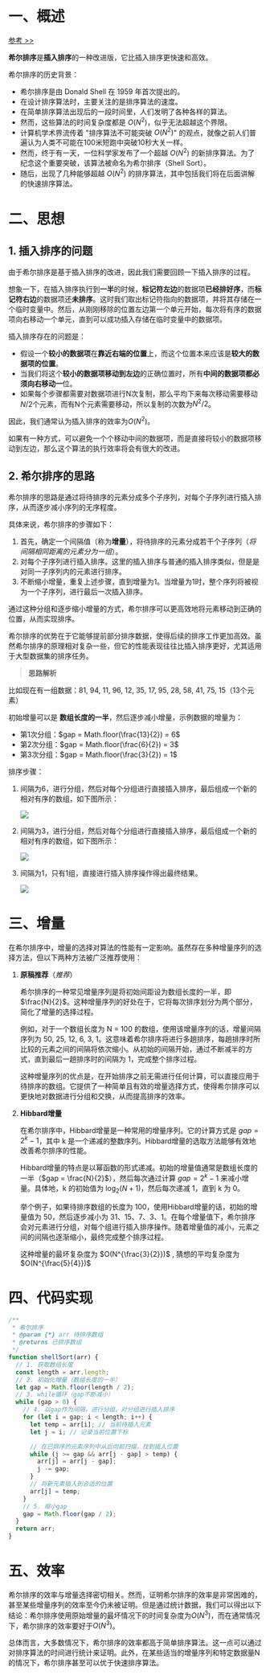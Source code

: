 # 一、概述

[参考 >>](https://baijiahao.baidu.com/s?id=1719645128431014366&wfr=spider&for=pc)

**希尔排序**是**插入排序**的一种改进版，它比插入排序更快速和高效。

希尔排序的历史背景：

- 希尔排序是由 Donald Shell 在 1959 年首次提出的。
- 在设计排序算法时，主要关注的是排序算法的速度。
- 在简单排序算法出现后的一段时间里，人们发明了各种各样的算法。
- 然而，这些算法的时间复杂度都是 $O(N^2)$，似乎无法超越这个界限。
- 计算机学术界流传着 "排序算法不可能突破 $O(N^2)$" 的观点，就像之前人们普遍认为人类不可能在100米短跑中突破10秒大关一样。
- 然而，终于有一天，一位科学家发布了一个超越 $O(N^2)$ 的新排序算法。为了纪念这个重要突破，该算法被命名为希尔排序（Shell Sort）。
- 随后，出现了几种能够超越 $O(N^2)$ 的排序算法，其中包括我们将在后面讲解的快速排序算法。

# 二、思想

## 1. 插入排序的问题

由于希尔排序是基于插入排序的改进，因此我们需要回顾一下插入排序的过程。

想象一下，在插入排序执行到**一半**的时候，**标记符左边**的数据项**已经排好序**，而**标记符右边**的数据项还**未排序**。这时我们取出标记符指向的数据项，并将其存储在一个临时变量中。然后，从刚刚移除的位置左边第一个单元开始，每次将有序的数据项向右移动一个单元，直到可以成功插入存储在临时变量中的数据项。

插入排序存在的问题是：

- 假设一个**较小的数据项**在**靠近右端的位置**上，而这个位置本来应该是**较大的数据项的位置**。
- 当我们将这个**较小的数据项移动到左边**的正确位置时，所有**中间的数据项都必须向右移动一**位。
- 如果每个步骤都需要对数据项进行N次复制，那么平均下来每次移动需要移动$N/2$个元素，而有N个元素需要移动，所以复制的次数为$N^2/2$。

因此，我们通常认为插入排序的效率为$O(N^2)$。

如果有一种方式，可以避免一个个移动中间的数据项，而是直接将较小的数据项移动到左边，那么这个算法的执行效率将会有很大的改进。

## 2. 希尔排序的思路

希尔排序的思路是通过将待排序的元素分成多个子序列，对每个子序列进行插入排序，从而逐步减小序列的无序程度。

具体来说，希尔排序的步骤如下：

1. 首先，确定一个间隔值（称为**增量**），将待排序的元素分成若干个子序列（*将间隔相同距离的元素分为一组*）。
2. 对每个子序列进行插入排序。这里的插入排序与普通的插入排序类似，但是是对同一子序列内的元素进行排序。
3. 不断缩小增量，重复上述步骤，直到增量为1。当增量为1时，整个序列将被视为一个子序列，进行最后一次插入排序。

通过这种分组和逐步缩小增量的方式，希尔排序可以更高效地将元素移动到正确的位置，从而实现排序。

希尔排序的优势在于它能够提前部分排序数据，使得后续的排序工作更加高效。虽然希尔排序的原理相对复杂一些，但它的性能表现往往比插入排序更好，尤其适用于大型数据集的排序任务。

> **思路解析**

比如现在有一组数据：81, 94, 11, 96, 12, 35, 17, 95, 28, 58, 41, 75, 15（13个元素）

初始增量可以是 **数组长度的一半**，然后逐步减小增量，示例数据的增量为：

- 第1次分组：$gap = Math.floor(\frac{13}{2}) = 6$
- 第2次分组：$gap = Math.floor(\frac{6}{2}) = 3$
- 第3次分组：$gap = Math.floor(\frac{3}{2}) = 1$

排序步骤：

1. 间隔为6，进行分组，然后对每个分组进行直接插入排序，最后组成一个新的相对有序的数组，如下图所示：

   ![](./IMGS/shell_sl_1.png)

2. 间隔为3，进行分组，然后对每个分组进行直接插入排序，最后组成一个新的相对有序的数组，如下图所示：

   ![](./IMGS/shell_sl_2.png)

3. 间隔为1，只有1组，直接进行插入排序操作得出最终结果。

   ![](./IMGS/shell_sl_3.png)

# 三、增量

在希尔排序中，增量的选择对算法的性能有一定影响。虽然存在多种增量序列的选择方法，但以下两种方法被广泛推荐使用：

1. **原稿推荐**（*推荐*）

   希尔排序的一种常见增量序列是将初始间距设为数组长度的一半，即 $\frac{N}{2}$。这种增量序列的好处在于，它将每次排序划分为两个部分，简化了增量的选择过程。

   例如，对于一个数组长度为 N = 100 的数组，使用该增量序列的话，增量间隔序列为 50, 25, 12, 6, 3, 1。这意味着希尔排序将进行多趟排序，每趟排序时所比较的元素之间的间隔将依次缩小。从初始的间隔开始，通过不断减半的方式，直到最后一趟排序时的间隔为 1，完成整个排序过程。

   这种增量序列的优点是，在开始排序之前无需进行任何计算，可以直接应用于待排序的数组。它提供了一种简单且有效的增量选择方式，使得希尔排序可以更快地对数据进行分组和交换，从而提高排序的效率。

2. **Hibbard增量**

   在希尔排序中，Hibbard增量是一种常用的增量序列。它的计算方式是 $gap = 2^k - 1$，其中 k 是一个递减的整数序列。Hibbard增量的选取方法能够有效地改善希尔排序的性能。

   Hibbard增量的特点是以幂函数的形式递减。初始的增量值通常是数组长度的一半（$gap = \frac{N}{2}$），然后每次通过计算 $gap = 2^k - 1$ 来减小增量。具体地，k 的初始值为 $\log_2(N + 1)$，然后每次递减 1，直到 k 为 0。

   举个例子，如果待排序数组的长度为 100，使用Hibbard增量的话，初始的增量值为 50，然后逐步减小为 31、15、7、3、1。在每个增量值下，希尔排序会对元素进行分组，对每个组进行插入排序操作。随着增量值的减小，元素之间的间隔也逐渐缩小，最终完成整个排序过程。

   这种增量的最坏复杂度为 $O(N^{\frac{3}{2}})$ , 猜想的平均复杂度为$O(N^{\frac{5}{4}})$

# 四、代码实现

```js
/**
 * 希尔排序
 * @param {*} arr 待排序数组
 * @returns 已排序数组
 */
function shellSort(arr) {
  // 1. 获取数组长度
  const length = arr.length;
  // 2. 初始化增量（数组长度的一半）
  let gap = Math.floor(length / 2);
  // 3. while循环（gap不断减小）
  while (gap > 0) {
    // 4. 以gap作为间隔，进行分组，对分组进行插入排序
    for (let i = gap; i < length; i++) {
      let temp = arr[i]; // 当前待插入元素
      let j = i; // 记录当前位置下标

      // 在已排序的元素序列中从后向前扫描，找到插入位置
      while (j >= gap && arr[j - gap] > temp) {
        arr[j] = arr[j - gap];
        j -= gap;
      }
      // 将新元素插入到合适的位置
      arr[j] = temp;
    }
    // 5. 缩小gap
    gap = Math.floor(gap / 2);
  }
  return arr;
}
```



# 五、效率

希尔排序的效率与增量选择密切相关。然而，证明希尔排序的效率是非常困难的，甚至某些增量序列的效率至今仍未被证明。但是通过统计数据，我们可以得出以下结论：希尔排序使用原始增量的最坏情况下的时间复杂度为$O(N^3)$，而在通常情况下，希尔排序的效率要好于$O(N^3)$。

总体而言，大多数情况下，希尔排序的效率都高于简单排序算法。这一点可以通过对排序算法的时间进行统计来证明。此外，在某些适当的增量序列和特定数据量N的情况下，希尔排序甚至可以优于快速排序算法。
